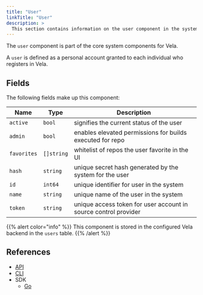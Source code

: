```yaml
---
title: "User"
linkTitle: "User"
description: >
  This section contains information on the user component in the system.
---
```


The `user` component is part of the core system components for Vela.

A `user` is defined as a personal account granted to each individual who registers in Vela.

## Fields

The following fields make up this component:

| Name        | Type       | Description                                                     |
| ----------- | ---------- | --------------------------------------------------------------- |
| `active`    | `bool`     | signifies the current status of the user                        |
| `admin`     | `bool`     | enables elevated permissions for builds executed for repo       |
| `favorites` | `[]string` | whitelist of repos the user favorite in the UI                  |
| `hash`      | `string`   | unique secret hash generated by the system for the user         |
| `id`        | `int64`    | unique identifier for user in the system                        |
| `name`      | `string`   | unique name of the user in the system                           |
| `token`     | `string`   | unique access token for user account in source control provider |

{{% alert color="info" %}}
This component is stored in the configured Vela backend in the `users` table.
{{% /alert %}}

## References

- [API](/docs/api/user/)
- [CLI](/docs/cli/user/)
- SDK
  - [Go](/docs/sdk/go/user/)
